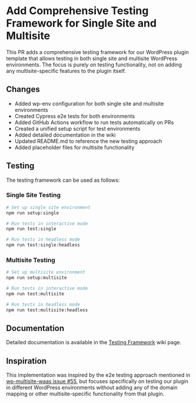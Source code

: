 # Add Comprehensive Testing Framework for Single Site and Multisite

This PR adds a comprehensive testing framework for our WordPress plugin template that allows testing in both single site and multisite WordPress environments. The focus is purely on testing functionality, not on adding any multisite-specific features to the plugin itself.

## Changes

* Added wp-env configuration for both single site and multisite environments
* Created Cypress e2e tests for both environments
* Added GitHub Actions workflow to run tests automatically on PRs
* Created a unified setup script for test environments
* Added detailed documentation in the wiki
* Updated README.md to reference the new testing approach
* Added placeholder files for multisite functionality

## Testing

The testing framework can be used as follows:

### Single Site Testing

```bash
# Set up single site environment
npm run setup:single

# Run tests in interactive mode
npm run test:single

# Run tests in headless mode
npm run test:single:headless
```

### Multisite Testing

```bash
# Set up multisite environment
npm run setup:multisite

# Run tests in interactive mode
npm run test:multisite

# Run tests in headless mode
npm run test:multisite:headless
```

## Documentation

Detailed documentation is available in the [Testing Framework](.wiki/Testing-Framework.md) wiki page.

## Inspiration

This implementation was inspired by the e2e testing approach mentioned in [wp-multisite-waas issue #55](https://github.com/superdav42/wp-multisite-waas/issues/55), but focuses specifically on testing our plugin in different WordPress environments without adding any of the domain mapping or other multisite-specific functionality from that plugin.
